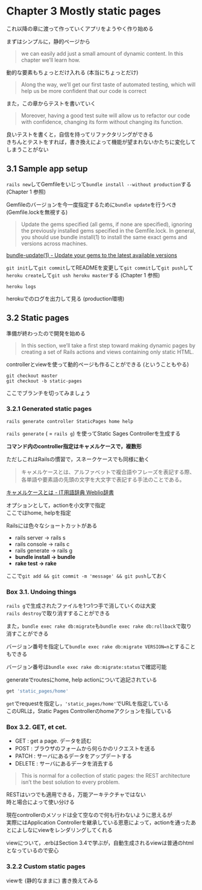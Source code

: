 # Chapter 3 Mostly static pages

これ以降の章に渡って作っていくアプリをようやく作り始める

まずはシンプルに，静的ページから

> we can easily add just a small amount of dynamic content. In this chapter we’ll learn how.

動的な要素もちょっとだけ入れる (本当にちょっとだけ)

> Along the way, we’ll get our first taste of automated testing, which will help us be more confident that our code is correct  

また，この章からテストを書いていく

> Moreover, having a good test suite will allow us to refactor our code with confidence, changing its form without changing its function.

良いテストを書くと，自信を持ってリファクタリングができる  
きちんとテストをすれば，書き換えによって機能が望まれないかたちに変化してしまうことがない

## 3.1 Sample app setup

```rails new```してGemfileをいじって```bundle install --without production```する (Chapter 1 参照)

Gemfileのバージョンを今一度指定するために```bundle update```を行うべき  
(Gemfile.lockを無視する)

> Update the gems specified (all gems, if none are specified), ignoring the previously installed gems specified in the Gemfile.lock. In general, you should use bundle install(1) to install the same exact gems and versions across machines.

[bundle-update(1) - Update your gems to the latest available versions](http://bundler.io/v1.5/man/bundle-update.1.html)

```git init```して```git commit```してREADMEを変更して```git commit```して```git push```して```heroku create```して```git ush heroku master```する (Chapter 1 参照)

```heroku logs```

herokuでのログを出力して見る (production環境)

## 3.2 Static pages

準備が終わったので開発を始める

> In this section, we’ll take a first step toward making dynamic pages by creating a set of Rails actions and views containing only static HTML.

controllerとviewを使って動的ページも作ることができる (ということもやる)

```git checkout master```  
```git checkout -b static-pages```

ここでブランチを切ってみましょう

### 3.2.1 Generated static pages

```rails generate controller StaticPages home help```

```rails generate``` ( = ```rails g```) を使ってStatic Sages Controllerを生成する

**コマンド内のcontroller指定はキャメルケースで，複数形**

ただしこれはRailsの慣習で，スネークケースでも同様に動く

> キャメルケースとは、アルファベットで複合語やフレーズを表記する際、各単語や要素語の先頭の文字を大文字で表記する手法のことである。

[キャメルケースとは - IT用語辞典 Weblio辞書](http://www.weblio.jp/content/%E3%82%AD%E3%83%A3%E3%83%A1%E3%83%AB%E3%82%B1%E3%83%BC%E3%82%B9)

オプションとして，actionを小文字で指定  
ここではhome, helpを指定

Railsには色々なショートカットがある

* rails server -> rails s
* rails console -> rails c
* rails generate -> rails g
* **bundle install -> bundle**
* **rake test -> rake**

ここで```git add && git commit -m 'message' && git push```しておく

### Box 3.1. Undoing things

```rails g```で生成されたファイルを1つ1つ手で消していくのは大変  
```rails destroy```で取り消すすることができる

また，```bundle exec rake db:migrate```も```bundle exec rake db:rollback```で取り消すことができる

バージョン番号を指定して```bundle exec rake db:migrate VERSION=n```とすることもできる

バージョン番号は```bundle exec rake db:migrate:status```で確認可能

generateでroutesにhome, help actionについて追記されている

``` ruby
get 'static_pages/home'
```

```get```でrequestを指定し，```'static_pages/home'```でURLを指定している  
このURLは，Static Pages Controllerのhomeアクションを指している

### Box 3.2. GET, et cet.

* GET : get a page. データを読む
* POST : ブラウザのフォームから何らかのリクエストを送る
* PATCH : サーバにあるデータをアップデートする
* DELETE : サーバにあるデータを消去する


> This is normal for a collection of static pages: the REST architecture isn’t the best solution to every problem.

RESTはいつでも適用できる，万能アーキテクチャではない  
時と場合によって使い分ける

現在controllerのメソッドは全て空なので何も行わないように思えるが  
実際にはApplication Controllerを継承している恩恵によって，actionを通ったあとによしなにviewをレンダリングしてくれる

viewについて，.erbはSection 3.4で学ぶが，自動生成されるviewは普通のhtmlとなっているので安心

### 3.2.2 Custom static pages

viewを (静的なままに) 書き換えてみる

